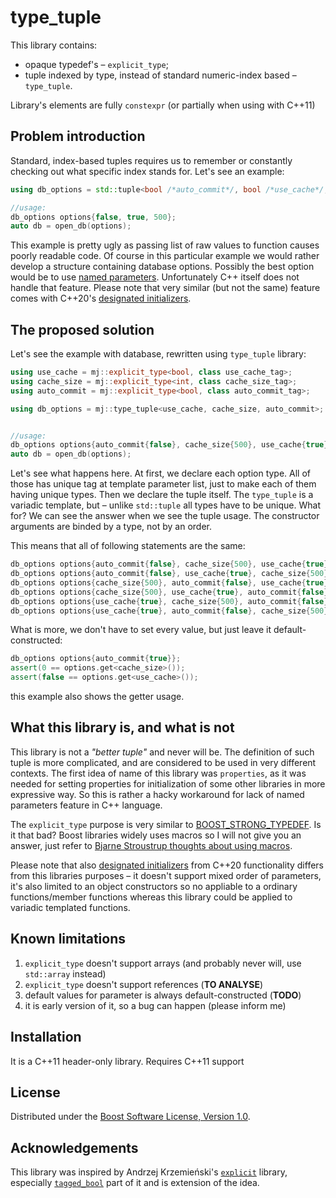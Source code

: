 # type_tuple

This library contains:

* opaque typedef's – `explicit_type`;
* tuple indexed by type, instead of standard numeric-index based – `type_tuple`.

Library's elements are fully `constexpr` (or partially when using with C++11)

## Problem introduction

Standard, index-based tuples requires us to remember or constantly checking out what specific index stands for. Let's see an example:

```c++
using db_options = std::tuple<bool /*auto_commit*/, bool /*use_cache*/, int /*cache_size*/>;

//usage:
db_options options{false, true, 500};
auto db = open_db(options);
```

This example is pretty ugly as passing list of raw values to function causes poorly readable code.
Of course in this particular example we would rather develop a structure containing database options.
Possibly the best option would be to use [named parameters](https://en.wikipedia.org/wiki/Named_parameter). Unfortunately C++ itself does not handle that feature.
Please note that very similar (but not the same) feature comes with C++20's [designated initializers](http://en.cppreference.com/w/cpp/language/aggregate_initialization).

## The proposed solution

Let's see the example with database, rewritten using `type_tuple` library:

```c++
using use_cache = mj::explicit_type<bool, class use_cache_tag>;
using cache_size = mj::explicit_type<int, class cache_size_tag>;
using auto_commit = mj::explicit_type<bool, class auto_commit_tag>;

using db_options = mj::type_tuple<use_cache, cache_size, auto_commit>;


//usage:
db_options options{auto_commit{false}, cache_size{500}, use_cache{true}};
auto db = open_db(options);
```

Let's see what happens here.
At first, we declare each option type.
All of those has unique tag at template parameter list, just to make each of them having unique types.
Then we declare the tuple itself. The `type_tuple` is a variadic template, but – unlike `std::tuple` all types have to be unique.
What for? We can see the answer when we see the tuple usage. The constructor arguments are binded by a type, not by an order.

This means that all of following statements are the same:

```c++
db_options options{auto_commit{false}, cache_size{500}, use_cache{true}};
db_options options{auto_commit{false}, use_cache{true}, cache_size{500}};
db_options options{cache_size{500}, auto_commit{false}, use_cache{true}};
db_options options{cache_size{500}, use_cache{true}, auto_commit{false}};
db_options options{use_cache{true}, cache_size{500}, auto_commit{false}};
db_options options{use_cache{true}, auto_commit{false}, cache_size{500}};
```

What is more, we don't have to set every value, but just leave it default-constructed:

```c++
db_options options{auto_commit{true}};
assert(0 == options.get<cache_size>());
assert(false == options.get<use_cache>());
```

this example also shows the getter usage.

## What this library is, and what is not
This library is not a *"better tuple"* and never will be.
The definition of such tuple is more complicated, and are considered to be used in very different contexts.
The first idea of name of this library was `properties`,
as it was needed for setting properties for initialization of some other libraries in more expressive way.
So this is rather a hacky workaround for lack of named parameters feature in C++ language.

The `explicit_type` purpose is very similar to [BOOST_STRONG_TYPEDEF](https://www.boost.org/doc/libs/1_67_0/libs/serialization/doc/strong_typedef.html).
Is it that bad? Boost libraries widely uses macros so I will not give you an answer, just refer to [Bjarne Stroustrup thoughts about using macros](http://www.stroustrup.com/bs_faq2.html#macro).

Please note that also [designated initializers](http://en.cppreference.com/w/cpp/language/aggregate_initialization)
from C++20 functionality differs from this libraries purposes – it doesn't support mixed order of parameters,
it's also limited to an object constructors so no appliable to a ordinary functions/member functions whereas this library could be applied to variadic templated functions.

## Known limitations
1. `explicit_type` doesn't support arrays (and probably never will, use `std::array` instead)
2. `explicit_type` doesn't support references (**TO ANALYSE**)
3. default values for parameter is always default-constructed (**TODO**)
4. it is early version of it, so a bug can happen (please inform me)

## Installation
It is a C++11 header-only library. Requires C++11 support

## License
Distributed under the [Boost Software License, Version 1.0](http://www.boost.org/LICENSE_1_0.txt).

## Acknowledgements
This library was inspired by Andrzej Krzemieński's [`explicit`](https://github.com/akrzemi1/explicit) library, especially [`tagged_bool`](https://github.com/akrzemi1/explicit#tool-tagged_bool) part of it and is extension of the idea.